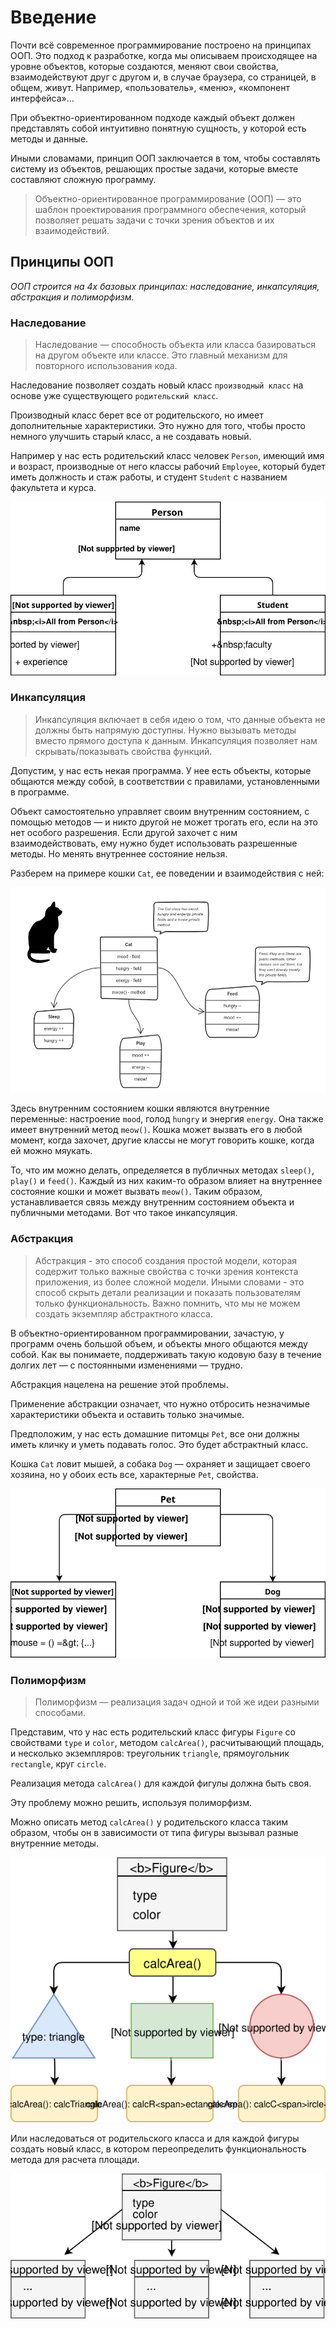 # Введение

Почти всё современное программирование построено на принципах ООП. Это подход к разработке, когда мы описываем происходящее на уровне объектов, которые создаются, меняют свои свойства, взаимодействуют друг с другом и, в случае браузера, со страницей, в общем, живут. Например, «пользователь», «меню», «компонент интерфейса»… 

При объектно-ориентированном подходе каждый объект должен представлять собой интуитивно понятную сущность, у которой есть методы и данные.

Иными словамами, принцип ООП заключается в том, чтобы составлять систему из объектов, решающих простые задачи, которые вместе составляют сложную программу.

> Объектно-ориентированное программирование (ООП) — это шаблон проектирования программного обеспечения, который позволяет решать задачи с точки зрения объектов и их взаимодействий. 

## Принципы ООП

*ООП строится на 4х базовых принципах: наследование, инкапсуляция, абстракция и полиморфизм.*

### Наследование
>Наследование — способность объекта или класса базироваться на другом объекте или классе. Это главный механизм для повторного использования кода.

Наследование позволяет создать новый класс `производный класс` на основе уже существующего `родительский класс`.

Производный класс берет все от родительского, но имеет дополнительные характеристики. Это нужно для того, чтобы просто немного улучшить старый класс, а не создавать новый.

Например у нас есть родительский класс человек `Person`, имеющий имя и возраст, производные от него классы рабочий `Employee`, который будет иметь должность и стаж работы, и студент `Student` с названием факультета и курса.

![Inheritance](./1-Введение/Inheritance.svg)

### Инкапсуляция
>Инкапсуляция включает в себя идею о том, что данные объекта не должны быть напрямую доступны. Нужно вызывать методы вместо прямого доступа к данным. Инкапсуляция позволяет нам скрывать/показывать свойства функций.

Допустим, у нас есть некая программа. У нее есть объекты, которые общаются между собой, в соответствии с правилами, установленными в программе.

Объект самостоятельно управляет своим внутренним состоянием, с помощью методов — и никто другой не может трогать его, если на это нет особого разрешения. Если другой захочет с ним взаимодействовать, ему нужно будет использовать разрешенные методы. Но менять внутреннее состояние нельзя.

Разберем на примере кошки `Cat`, ее поведении и взаимодействия с ней:

![Cat](./1-Введение/Cat.png)

Здесь внутренним состоянием кошки являются внутренние переменные: настроение `mood`, голод `hungry` и энергия `energy`. Она также имеет внутренний метод `meow()`. Кошка может вызвать его в любой момент, когда захочет, другие классы не могут говорить кошке, когда ей можно мяукать.

То, что им можно делать, определяется в публичных методах `sleep()`, `play()` и `feed()`. Каждый из них каким-то образом влияет на внутреннее состояние кошки и может вызвать `meow()`. Таким образом, устанавливается связь между внутренним состоянием объекта и публичными методами.
Вот что такое инкапсуляция.

### Абстракция
>Абстракция - это способ создания простой модели, которая содержит только важные свойства с точки зрения контекста приложения, из более сложной модели. Иными словами - это способ скрыть детали реализации и показать пользователям только функциональность. Важно помнить, что мы не можем создать экземпляр абстрактного класса.

В объектно-ориентированном программировании, зачастую, у программ очень большой объем, и объекты много общаются между собой. Как вы понимаете, поддерживать такую кодовую базу в течение долгих лет — с постоянными изменениями — трудно.

Абстракция нацелена на решение этой проблемы.

Применение абстракции означает, что нужно отбросить незначимые характеристики объекта и оставить только значимые.

Предположим, у нас есть домашние питомцы `Pet`, все они должны иметь кличку и уметь подавать голос. Это будет абстрактный класс.

Кошка `Cat` ловит мышей, а собака `Dog` — охраняет и защищает своего хозяина, но у обоих есть все, характерные `Pet`, свойства.

![Abstract](./1-Введение/Abstract.svg)

### Полиморфизм
>Полиморфизм — реализация задач одной и той же идеи разными способами.  

Представим, что у нас есть родительский класс фигуры `Figure` со свойствами `type` и `color`, методом `сalcАrea()`, расчитывающий площадь, и несколько экземпляров: треугольник `triangle`, прямоугольник `rectangle`, круг `circle`.

Реализация метода `сalcАrea()` для каждой фигулы должна быть своя.

Эту проблему можно решить, используя полиморфизм.

Можно описать метод `сalcАrea()` у родительского класса таким образом, чтобы он в зависимости от типа фигуры вызывал разные внутренние методы.

![Polymorphism1](./1-Введение/Polymorphism1.svg)

Или наследоваться от родительского класса и для каждой фигуры создать новый класс, в котором переопределить функциональность метода для расчета площади.

![Polymorphism2](./1-Введение/Polymorphism2.svg)